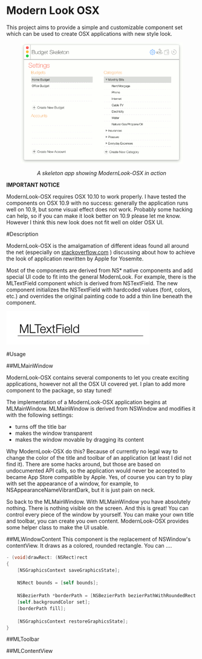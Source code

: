 # Modern Look OSX

This project aims to provide a simple and customizable component set which can be used to create OSX applications with new style look.
<p align="center">
	<img src="doc/modernlook.gif" alt="Sample">
	<p align="center">
		<em>A skeleton app showing ModernLook-OSX in action</em>
	</p>
</p>

**IMPORTANT NOTICE**

ModernLook-OSX requires OSX 10.10 to work properly. I have tested the components on OSX 10.9 with no success: generally the application runs well on 10.9, but some visual effect does not work. Probably some hacking can help, so if you can make it look better on 10.9 please let me know. However I think this new look does not fit well on older OSX UI.

#Description

ModernLook-OSX is the amalgamation of different ideas found all around the net (especially on [stackoverflow.com](http://stackoverflow.com) ) discussing about how to achieve the look of application rewritten by Apple for Yosemite.
 
Most of the components are derived from NS* native components and add special UI code to fit into the general ModernLook. 
For example, there is the MLTextField component which is derived from NSTextField. The new component initializes the NSTextField with hardcoded values (font, colors, etc.) and overrides the original painting code to add a thin line beneath the component.

<img src="doc/mltextfield.png" alt="MLTextField" style="width:189;height:44">


#Usage

##MLMainWindow

ModernLook-OSX contains several components to let you create exciting applications, however not all the OSX UI covered yet. I plan to add more component to the package, so stay tuned!

The implementation of a ModernLook-OSX application begins at MLMainWindow. MLMainWindow is derived from NSWindow and modifies it with the following settings:

- turns off the title bar
- makes the window transparent
- makes the window movable by dragging its content

Why ModernLook-OSX do this? Because of currently no legal way to change the color of the title and toolbar of an application (at least I did not find it). There are some hacks around, but those are based on undocumented API calls, so the application would never be accepted to became App Store compatible by Apple. Yes, of course you can try to play with set the appearance of a window, for example, to NSAppearanceNameVibrantDark, but it is just pain on neck.

So back to the MLMainWindow. With MLMainWindow you have absolutely nothing. There is nothing visible on the screen. And this is great! You can control every piece of the window by yourself. You can make your own title and toolbar, you can create you own content. ModernLook-OSX provides some helper class to make the UI usable.

##MLWindowContent
This component is the replacement of NSWindow's contentView. It draws as a colored, rounded rectangle. You can ....
```objective-c
- (void)drawRect: (NSRect)rect
{
	[NSGraphicsContext saveGraphicsState];
	
	NSRect bounds = [self bounds];
	
	NSBezierPath *borderPath = [NSBezierPath bezierPathWithRoundedRect: bounds xRadius: 5 yRadius: 5];
	[self.backgroundColor set];
	[borderPath fill];
	
	[NSGraphicsContext restoreGraphicsState];
}
```
##MLToolbar

##MLContentView


